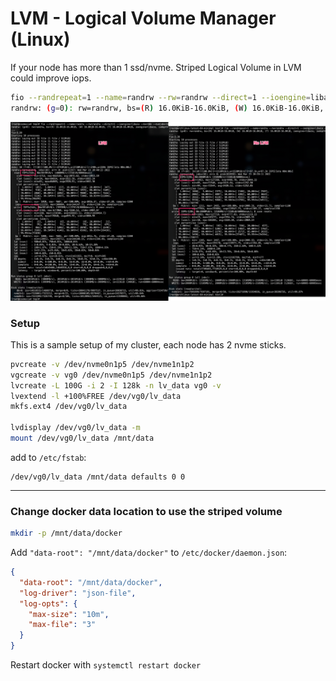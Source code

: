# LVM - Logical Volume Manager (Linux) 

If your node has more than 1 ssd/nvme. Striped Logical Volume in LVM could improve iops.

```bash
fio --randrepeat=1 --name=randrw --rw=randrw --direct=1 --ioengine=libaio --bs=16k --numjobs=10 --size=512M --runtime=60 --time_based --iodepth=64 --group_reporting
randrw: (g=0): rw=randrw, bs=(R) 16.0KiB-16.0KiB, (W) 16.0KiB-16.0KiB, (T) 16.0KiB-16.0KiB, ioengine=libaio, iodepth=64
```

![LVM iops](./striped_lv_lvm-min.png)

### Setup
This is a sample setup of my cluster, each node has 2 nvme sticks.

```bash
pvcreate -v /dev/nvme0n1p5 /dev/nvme1n1p2
vgcreate -v vg0 /dev/nvme0n1p5 /dev/nvme1n1p2
lvcreate -L 100G -i 2 -I 128k -n lv_data vg0 -v
lvextend -l +100%FREE /dev/vg0/lv_data
mkfs.ext4 /dev/vg0/lv_data

lvdisplay /dev/vg0/lv_data -m
mount /dev/vg0/lv_data /mnt/data
```

add to `/etc/fstab`:
```
/dev/vg0/lv_data /mnt/data defaults 0 0
```

---
### Change docker data location to use the striped volume

```bash
mkdir -p /mnt/data/docker
```

Add `"data-root": "/mnt/data/docker"` to `/etc/docker/daemon.json`:
```json
{
  "data-root": "/mnt/data/docker",
  "log-driver": "json-file",
  "log-opts": {
    "max-size": "10m",
    "max-file": "3"
  }
}
```

Restart docker with `systemctl restart docker`
